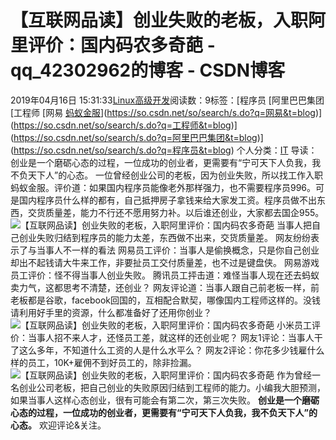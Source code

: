 # 【互联网品读】创业失败的老板，入职阿里评价：国内码农多奇葩 - qq_42302962的博客 - CSDN博客
2019年04月16日 15:31:33[Linux高级开发](https://me.csdn.net/qq_42302962)阅读数：9标签：[程序员																[阿里巴巴集团																[工程师																[网易																[蚂蚁金服](https://so.csdn.net/so/search/s.do?q=蚂蚁金服&t=blog)](https://so.csdn.net/so/search/s.do?q=网易&t=blog)](https://so.csdn.net/so/search/s.do?q=工程师&t=blog)](https://so.csdn.net/so/search/s.do?q=阿里巴巴集团&t=blog)](https://so.csdn.net/so/search/s.do?q=程序员&t=blog)
个人分类：[IT](https://blog.csdn.net/qq_42302962/article/category/7691858)
导读：创业是一个磨砺心态的过程，一位成功的创业者，更需要有“宁可天下人负我，我不负天下人”的心态。
一位曾经创业公司的老板，因为创业失败，所以找工作入职蚂蚁金服。评价道：如果国内程序员能像老外那样强力，也不需要程序员996。可是国内程序员什么样的都有，自己抵押房子拿钱来给大家发工资。程序员做不出东西，交货质量差，能力不行还不愿用努力补。以后谁还创业，大家都去国企955。
![【互联网品读】创业失败的老板，入职阿里评价：国内码农多奇葩](http://p3.pstatp.com/large/pgc-image/220bf307fedc40aea5039cab99b9a3bb)
当事人把自己创业失败归结到程序员的能力太差，东西做不出来，交货质量差。
网友纷纷表示了与当事人不一样的看法
网易员工评价：当事人是偷换概念，只是你自己创业却出不起钱请大牛来工作，非要扯员工交付质量差，也不过是键盘侠。
网易游戏员工评价：怪不得当事人创业失败。
腾讯员工抨击道：难怪当事人现在还去蚂蚁卖力气，这都思考不清楚，还创业？
网友评论道：当事人跟自己前老板一样，前老板都是谷歌，facebook回国的，互相配合默契，哪像国内工程师这样的。没钱请利用好手里的资源，什么都准备好了还用你创业？
![【互联网品读】创业失败的老板，入职阿里评价：国内码农多奇葩](http://p1.pstatp.com/large/pgc-image/6359a85f256d4ed99cb8fae915fe6155)
小米员工评价：当事人招不来人才，还怪员工差，就这样的还创业呢？
网友1评论：当事人干了这么多年，不知道什么工资的人是什么水平么？
网友2评论：你花多少钱雇什么样的员工，10K+雇佣不到好员工的，除非捡漏。
![【互联网品读】创业失败的老板，入职阿里评价：国内码农多奇葩](http://p1.pstatp.com/large/pgc-image/7ca9d08b9b92485bbda5e5b698baede0)
作为曾经一名创业公司老板，把自己创业的失败原因归结到工程师的能力。小编我大胆预测，如果当事人这样心态创业，很有可能会有第二次，第三次失败。
**创业是一个磨砺心态的过程，一位成功的创业者，更需要有“宁可天下人负我，我不负天下人”的心态。**
欢迎评论&关注。
